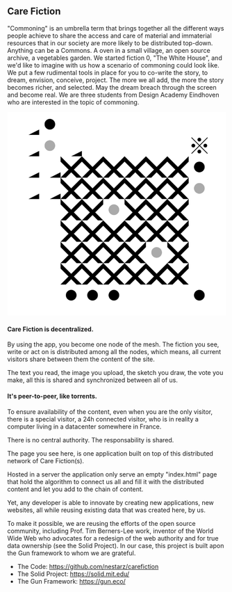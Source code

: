 ##  Care Fiction

"Commoning" is an umbrella term that brings together all the different ways people achieve to share the access and care of material and immaterial resources that in our society are more likely to be distributed top-down. Anything can be a Commons. A oven in a small village, an open source archive, a vegetables garden.
We started fiction 0, "The White House", and we'd like to imagine with us how a scenario of commoning could look like. We put a few rudimental tools in place for you to co-write the story, to dream, envision, conceive, project. The more we all add, the more the story becomes richer, and selected. May the dream breach through the screen and become real.
We are three students from Design Academy Eindhoven who are interested in the topic of commoning.

![care-fiction](assets/mesh-2.png)

#### Care Fiction is decentralized.

By using the app, you become one node of the mesh. The fiction you see, write or act on is distributed among all the nodes, which means, all current visitors share between them the content of the site.

The text you read, the image you upload, the sketch you draw, the vote you make, all this is shared and synchronized between all of us.

#### It's peer-to-peer, like torrents.

To ensure availability of the content, even when you are the only visitor, there is a special visitor, a 24h connected visitor, who is in reality a computer living in a datacenter somewhere in France.

There is no central authority. The responsability is shared.

The page you see here, is one application built on top of this distributed network of Care Fiction(s).

Hosted in a server the application only serve an empty "index.html" page that hold the algorithm to connect us all and fill it with the distributed content and let you add to the chain of content.

Yet, any developer is able to innovate by creating new applications, new websites, all while reusing existing data that was created here, by us.

To make it possible, we are reusing the efforts of the open source community, including Prof. Tim Berners-Lee work, inventor of the World Wide Web who advocates for a redesign of the web authority and for true data ownership (see the Solid Project). In our case, this project is built apon the Gun framework to whom we are grateful.

- The Code: https://github.com/nestarz/carefiction
- The Solid Project: https://solid.mit.edu/
- The Gun Framework: https://gun.eco/
